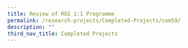 ```yaml
---
title: Review of RGS 1:1 Programme
permalink: /research-projects/Completed-Projects/com59/
description: ""
third_nav_title: Completed Projects
---
```

